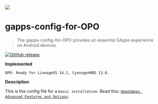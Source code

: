 ![](http://opengapps.org/images/logo.svg)

# gapps-config-for-OPO
> The gapps-config-for-OPO provides an essential GApps experience on Android devices.

[![GitHub release][version-image]][version-url]

**Implemented**

	OPO: Ready for LineageOS 14.1, CyanogenMOD 13.0.

**Description**

This is the config file for a `basic installation`.
Read this: [`OpenGApps Advanced Features and Options`](https://github.com/opengapps/opengapps/wiki/Advanced-Features-and-Options).

<!-- Markdown link & img dfn's -->
[version-image]: https://img.shields.io/github/downloads/AlessandroBusolin/gapps-config-for-OPO/total.svg

[version-url]: https://github.com/AlessandroBusolin/gapps-config-for-OPO/releases/latest
